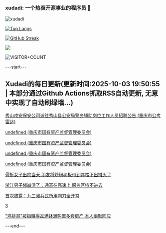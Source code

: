 ### xudadi: 一个热衷开源事业的程序员 👋

![xudadi](https://github-readme-stats-git-masterorgs-github-readme-stats-team.vercel.app/api?username=xudadi)

[![Top Langs](https://github-readme-stats.vercel.app/api/top-langs/?username=xudadi)](https://github.com/anuraghazra/github-readme-stats)

[![GitHub Streak](https://streak-stats.demolab.com?user=xudadi&locale=zh_Hans)](https://git.io/streak-stats)

![](https://raw.githubusercontent.com/xudadi/xudadi/main/assets/github-contribution-grid-snake.svg)

![VISITOR+COUNT](https://komarev.com/ghpvc/?username=xudadi&label=VISITOR+COUNT)


---start---

## Xudadi的每日更新(更新时间:2025-10-03 19:50:55 | 本部分通过Github Actions抓取RSS自动更新, 无意中实现了自动刷绿墙...)

[秀山戍安保安公司派往秀山县公安局警务辅助岗位工作人员招聘公告 (重庆市公考雷达)](https://www.gongkaoleida.com/article/2640481)

[undefined (重庆市国有资产监督管理委员会)](https://dadilab.github.io/feeds/all.xml)

[undefined (重庆市国有资产监督管理委员会)](https://dadilab.github.io/feeds/all.xml)

[undefined (重庆市国有资产监督管理委员会)](https://dadilab.github.io/feeds/all.xml)

[undefined (重庆市国有资产监督管理委员会)](https://dadilab.github.io/feeds/all.xml)

[骨折女子出院当天 朋友将炒粉老板带到其楼下出摊火了](https://m.163.com/news/article/KASPE0FS051492T3.html)

[浙江男子堵崩溃了：通宵在高速上 服务区挤不进去](https://m.163.com/news/article/KASMPDB40530JPVV.html)

[首次披露：九三阅兵式所用刺刀全开刃](https://m.163.com/news/article/KAT97I730001899O.html)

[3](https://m.163.com/touch/news/sub/domestic)

["鸡排哥"被指赚得盆满钵满购置多套房产 本人幽默回应](https://m.163.com/news/article/KAT4DKK4053469LG.html)

---end---
